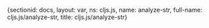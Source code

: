 {sectionid: docs, layout: var, ns: cljs.js, name: analyze-str, full-name: cljs.js/analyze-str,
  title: cljs.js/analyze-str}

